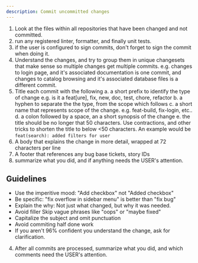 ```yaml
---
description: Commit uncommitted changes
---
```



1. Look at the files within all repositories that have been changed and not committed.
2. run any registered linter, formatter, and finally unit tests.
3. if the user is configured to sign commits, don't forget to sign the commit when doing it.
4. Understand the changes, and try to group them in unique changesets that make sense so multiple changes get multiple commits. e.g. changes to login page, and it's associated documentation is one commit, and changes to catalog browsing and it's associated database files is a different commit.
5. Title each commit with the following
  a. a short prefix to identify the type of change e.g. is it a feat[ure], fix, new, doc, test, chore, refactor
  b. a hyphen to separate the the type, from the scope which follows
  c. a short name that represents scope of the change. e.g. feat-build, fix-login, etc..
  d. a colon followed by a space, an a short synopsis of the change
  e. the title should be no longer that 50 characters. Use contractions, and other tricks to shorten the title to below <50 characters. An example would be `feat(search): added filters for user`
6. A body that explains the change in more detail, wrapped at 72 characters per line
7. A footer that references any bug base tickets, story IDs
8. summarize what you did, and if anything needs the USER's attention.

## Guidelines
- Use the imperitive mood: "Add checkbox" not "Added checkbox"
- Be specific: "fix overflow in sidebar menu" is better than "fix bug"
- Explain the why: Not just what changed, but why it was needed.
- Avoid filler Skip vague phrases like "oops" or "maybe fixed"
- Capitalize the subject and omit punctuation
- Avoid commiting half done work
- If you aren't 96% confident you understand the change, ask for clarification.


4. After all commits are processed, summarize what you did, and which comments need the USER's attention.
